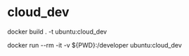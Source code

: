 # cloud_dev

docker build . -t ubuntu:cloud_dev

docker run --rm -it -v ${PWD}:/developer ubuntu:cloud_dev
